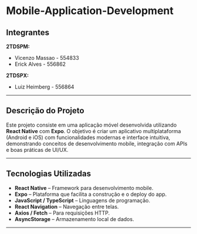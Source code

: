 # Mobile-Application-Development

## Integrantes

**2TDSPM:**
- Vicenzo Massao - 554833
- Erick Alves - 556862

**2TDSPX:**
- Luiz Heimberg - 556864

---

## Descrição do Projeto

Este projeto consiste em uma aplicação móvel desenvolvida utilizando **React Native** com **Expo**. O objetivo é criar um aplicativo multiplataforma (Android e iOS) com funcionalidades modernas e interface intuitiva, demonstrando conceitos de desenvolvimento mobile, integração com APIs e boas práticas de UI/UX.

---

## Tecnologias Utilizadas

- **React Native** – Framework para desenvolvimento mobile.
- **Expo** – Plataforma que facilita a construção e o deploy do app.
- **JavaScript / TypeScript** – Linguagens de programação.
- **React Navigation** – Navegação entre telas.
- **Axios / Fetch** – Para requisições HTTP.
- **AsyncStorage** – Armazenamento local de dados.

---
